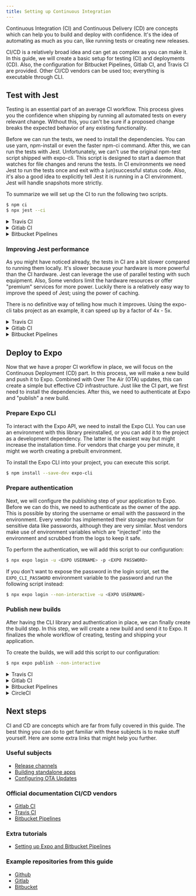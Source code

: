 ```yaml
---
title: Setting up Continuous Integration
---
```


Continuous Integration (CI) and Continuous Delivery (CD) are concepts which can help you to build and deploy with confidence.
It's the idea of automating as much as you can, like running tests or creating new releases.

CI/CD is a relatively broad idea and can get as complex as you can make it.
In this guide, we will create a basic setup for testing (CI) and deployments (CD).
Also, the configuration for Bitbucket Pipelines, Gitlab CI, and Travis CI are provided.
Other CI/CD vendors can be used too; everything is executable through CLI.

## Test with Jest

Testing is an essential part of an average CI workflow.
This process gives you the confidence when shipping by running all automated tests on every relevant change.
Without this, you can't be sure if a proposed change breaks the expected behavior of any existing functionality.

Before we can run the tests, we need to install the dependencies. You can use yarn, npm-install or even the faster npm-ci command.
After this, we can run the tests with Jest. Unfortunately, we can't use the original npm-test script shipped with expo-cli.
This script is designed to start a daemon that watches for file changes and reruns the tests.
In CI environments we need Jest to run the tests once and exit with a (un)successful status code.
Also, it's also a good idea to explicitly tell Jest it is running in a CI environment.
Jest will handle snapshots more strictly.

To summarize we will set up the CI to run the following two scripts.

```sh
$ npm ci
$ npx jest --ci
```

<details><summary>Travis CI</summary>
<p>

```yaml
---
language: node_js
node_js:
  - node
  - lts/*
cache:
  directories:
    - ~/.npm
before_script:
  - npm install -g npm@latest
script:
  - npm ci
  - npx jest --ci
```

> Put this into `.travis.yml` in the root of your repository.

<center>
	<a href="https://travis-ci.com/byCedric/expo-guide-ci/builds/79027881" target="_blank">See it in action</a>
</center>

</p>
</details>

<details><summary>Gitlab CI</summary>
<p>

```yaml
---
image: node:alpine
cache:
  key: ${CI_COMMIT_REF_SLUG}
  paths:
    - ~/.npm
stages:
  - test
before_script:
  - npm ci
jest-tests:
  stage: test
  script:
    - npx jest --ci
```

> Put this into `.gitlab-ci.yml` in the root of your repository.

<center>
	<a href="https://gitlab.com/byCedric/expo-guide-ci/pipelines/25800111" target="_blank">See it in action</a>
</center>

</p>
</details>

<details><summary>Bitbucket Pipelines</summary>
<p>

```yaml
---
image: node:alpine
definitions:
  caches:
    npm: ~/.npm
pipelines:
  default:
    - step:
        name: Test with Jest
        caches:
          - npm
        script:
          - npm ci
          - npx jest --ci
```

> Put this into `bitbucket-pipelines.yml` in the root of your repository.

<center>
	<a href="https://bitbucket.org/byCedric/expo-guide-ci/addon/pipelines/home#!/results/2" target="_blank">See it in action</a>
</center>

</p>
</details>

### Improving Jest performance

As you might have noticed already, the tests in CI are a bit slower compared to running them locally.
It's slower because your hardware is more powerful than the CI hardware.
Jest can leverage the use of parallel testing with such equipment.
Also, Some vendors limit the hardware resources or offer "premium" services for more power.
Luckily there is a relatively easy way to improve the speed of Jest; using the power of caching.

There is no definitive way of telling how much it improves.
Using the expo-cli tabs project as an example, it can speed up by a factor of 4x - 5x.

<details><summary>Travis CI</summary>
<p>

```yaml
---
language: node_js
node_js:
  - node
  - lts/*
cache:
  directories:
    - ~/.npm
    - .jest
before_script:
  - npm install -g npm@latest
script:
  - npm ci
  - npx jest --ci
```

> Put this into `.travis.yml` in the root of your repository.

<center>
	<a href="https://travis-ci.com/byCedric/expo-guide-ci/builds/79027970" target="_blank">See it in action</a>
</center>

</p>
</details>

<details><summary>Gitlab CI</summary>
<p>

```yaml
---
image: node:alpine
cache:
  key: ${CI_COMMIT_REF_SLUG}
  paths:
    - ~/.npm
    - .jest
stages:
  - test
before_script:
  - npm ci
jest-tests:
  stage: test
  script:
    - npx jest --ci
```

> Put this into `.gitlab-ci.yml` in the root of your repository.

<center>
	<a href="https://gitlab.com/byCedric/expo-guide-ci/pipelines/25800165" target="_blank">See it in action</a>
</center>

</p>
</details>

<details><summary>Bitbucket Pipelines</summary>
<p>

```yaml
---
image: node:alpine
definitions:
  caches:
    npm: ~/.npm
    jest: .jest
pipelines:
  default:
    - step:
        name: Test with Jest
        caches:
          - npm
          - jest
        script:
          - npm ci
          - npx jest --ci
```

> Put this into `bitbucket-pipelines.yml` in the root of your repository.

<center>
	<a href="https://bitbucket.org/byCedric/expo-guide-ci/addon/pipelines/home#!/results/3" target="_blank">See it in action</a>
</center>

</p>
</details>

## Deploy to Expo

Now that we have a proper CI workflow in place, we will focus on the Continuous Deployment (CD) part.
In this process, we will make a new build and push it to Expo.
Combined with Over The Air (OTA) updates, this can create a simple but effective CD infrastructure.
Just like the CI part, we first need to install the dependencies.
After this, we need to authenticate at Expo and "publish" a new build.

### Prepare Expo CLI

To interact with the Expo API, we need to install the Expo CLI.
You can use an environment with this library preinstalled, or you can add it to the project as a development dependency.
The latter is the easiest way but might increase the installation time.
For vendors that charge you per minute, it might we worth creating a prebuilt environment.

To install the Expo CLI into your project, you can execute this script.

```sh
$ npm install --save-dev expo-cli
```

### Prepare authentication

Next, we will configure the publishing step of your application to Expo.
Before we can do this, we need to authenticate as the owner of the app.
This is possible by storing the username or email with the password in the environment.
Every vendor has implemented their storage mechanism for sensitive data like passwords, although they are very similar.
Most vendors make use of environment variables which are "injected" into the environment and scrubbed from the logs to keep it safe.

To perform the authentication, we will add this script to our configuration:

```sh
$ npx expo login -u <EXPO USERNAME> -p <EXPO PASSWORD>
```

If you don't want to expose the password in the login script, set the `EXPO_CLI_PASSWORD` environment variable to the password and run the following script instead:

```sh
$ npx expo login --non-interactive -u <EXPO USERNAME>
```

### Publish new builds

After having the CLI library and authentication in place, we can finally create the build step.
In this step, we will create a new build and send it to Expo.
It finalizes the whole workflow of creating, testing and shipping your application.

To create the builds, we will add this script to our configuration:

```sh
$ npx expo publish --non-interactive
```

<details><summary>Travis CI</summary>
<p>

```yaml
---
language: node_js
node_js:
  - node
  - lts/*
cache:
  directories:
    - ~/.npm
    - .jest
before_script:
  - npm install -g npm@latest
script:
  - npm ci
  - npx jest --ci
jobs:
  include:
    - stage: deploy
      node_js: lts/*
      script:
        - npm ci
        - npx expo login -u $EXPO_USERNAME -p $EXPO_PASSWORD
        - npx expo publish --non-interactive
```

> Put this into `.travis.yml` in the root of your repository.

<center>
	<a href="https://travis-ci.com/byCedric/expo-guide-ci/builds/79032797" target="_blank">See it in action</a>
</center>

</p>
</details>

<details><summary>Gitlab CI</summary>
<p>

```yaml
---
image: node:alpine
cache:
  key: ${CI_COMMIT_REF_SLUG}
  paths:
    - ~/.npm
    - .jest
stages:
  - test
  - deploy
before_script:
  - npm ci
jest-tests:
  stage: test
  script:
    - npx jest --ci
expo-deployments:
  stage: deploy
  script:
    - apk add --no-cache bash
    - npx expo login -u $EXPO_USERNAME -p $EXPO_PASSWORD
    - npx expo publish --non-interactive
```

> Put this into `.gitlab-ci.yml` in the root of your repository.

<center>
	<a href="https://gitlab.com/byCedric/expo-guide-ci/pipelines/25806602" target="_blank">See it in action</a>
</center>

</p>
</details>

<details><summary>Bitbucket Pipelines</summary>
<p>

```yaml
---
image: node:alpine
definitions:
  caches:
    npm: ~/.npm
    jest: .jest
pipelines:
  default:
    - step:
        name: Test with Jest
        caches:
          - npm
          - jest
        script:
          - npm ci
          - npx jest --ci
    - step:
        name: Deploy to Expo
        deployment: test
        caches:
          - npm
        script:
          - apk add --no-cache bash
          - npm ci
          - npx expo login -u $EXPO_USERNAME -p $EXPO_PASSWORD
          - npx expo publish --non-interactive
```

> Put this into `bitbucket-pipelines.yml` in the root of your repository.

<center>
	<a href="https://bitbucket.org/byCedric/expo-guide-ci/addon/pipelines/home#!/results/11" target="_blank">See it in action</a>
</center>

</p>
</details>

<details><summary>CircleCI</summary>
<p>

```yaml
---
version: 2
publish: &publish
  working_directory: ~/my-app
  docker:
    - image: circleci/node:10.4.1
  steps:
    - checkout

    - run:
        name: Installing dependencies
        command: npm install

    - run:
        name: Login into Expo
        command: npx expo-cli login -u $EXPO_USERNAME -p $EXPO_PASSWORD

    - run:
        name: Publish to Expo
        command: npx expo-cli publish --non-interactive --max-workers 1 --release-channel $EXPO_RELEASE_CHANNEL

jobs:
  publish_to_expo_dev:
    environment:
      EXPO_RELEASE_CHANNEL: dev
    <<: *publish

  publish_to_expo_prod:
    environment:
      EXPO_RELEASE_CHANNEL: default
    <<: *publish

workflows:
  version: 2
  my_app:
    jobs:
      - publish_to_expo_dev:
          filters:
            branches:
              only: development
      - publish_to_expo_prod:
          filters:
            branches:
              only: master
```

> Put this into `.circleci/config.yml` in the root of your repository.

</p>
</details>

## Next steps

CI and CD are concepts which are far from fully covered in this guide.
The best thing you can do to get familiar with these subjects is to make stuff yourself.
Here are some extra links that might help you further.

### Useful subjects

- [Release channels](../../distribution/release-channels/)
- [Building standalone apps](../../distribution/building-standalone-apps/)
- [Configuring OTA Updates](../configuring-ota-updates/)

### Official documentation CI/CD vendors

- [Gitlab CI](https://docs.gitlab.com/ce/ci/)
- [Travis CI](https://docs.travis-ci.com/)
- [Bitbucket Pipelines](https://confluence.atlassian.com/bitbucket/build-test-and-deploy-with-pipelines-792496469.html)

### Extra tutorials

- [Setting up Expo and Bitbucket Pipelines](https://blog.expo.io/setting-up-expo-and-bitbucket-pipelines-8995ef036a18)

### Example repositories from this guide

- [Github](https://github.com/bycedric/expo-guide-ci)
- [Gitlab](https://gitlab.com/byCedric/expo-guide-ci)
- [Bitbucket](https://bitbucket.org/byCedric/expo-guide-ci)
